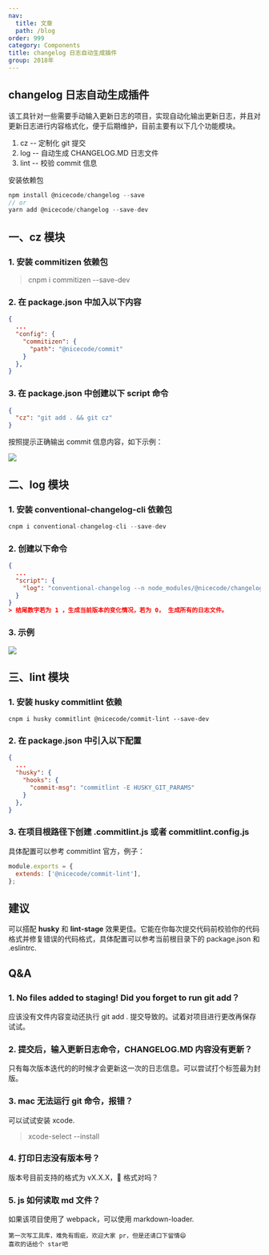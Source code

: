 ```yaml
---
nav:
  title: 文章
  path: /blog
order: 999
category: Components
title: changelog 日志自动生成插件
group: 2018年
---
```


## changelog 日志自动生成插件

该工具针对一些需要手动输入更新日志的项目，实现自动化输出更新日志，并且对更新日志进行内容格式化，便于后期维护，目前主要有以下几个功能模块。

1. cz -- 定制化 git 提交
2. log -- 自动生成 CHANGELOG.MD 日志文件
3. lint -- 校验 commit 信息

安装依赖包

```js
npm install @nicecode/changelog --save
// or
yarn add @nicecode/changelog --save-dev
```

## 一、cz 模块

### 1. 安装 commitizen 依赖包

> cnpm i commitizen --save-dev

### 2. 在 package.json 中加入以下内容

```json
{
  ...
  "config": {
    "commitizen": {
      "path": "@nicecode/commit"
    }
  },
}
```

### 3. 在 package.json 中创建以下 script 命令

```json
{
  "cz": "git add . && git cz"
}
```

按照提示正确输出 commit 信息内容，如下示例：

![](https://p3-juejin.byteimg.com/tos-cn-i-k3u1fbpfcp/29fc6a92aa7b4af0b3dcb937670e4a28~tplv-k3u1fbpfcp-zoom-1.image)

## 二、log 模块

### 1. 安装 conventional-changelog-cli 依赖包

```js
cnpm i conventional-changelog-cli --save-dev
```

### 2. 创建以下命令

```json
{
  ...
  "script": {
    "log": "conventional-changelog --n node_modules/@nicecode/changelog -i CHANGELOG.md -s -r 0",
  }
}
> 结尾数字若为 1 ，生成当前版本的变化情况，若为 0， 生成所有的日志文件。
```

### 3. 示例

![](https://p3-juejin.byteimg.com/tos-cn-i-k3u1fbpfcp/38cb1858823a43f098b087ccde98be99~tplv-k3u1fbpfcp-zoom-1.image)

## 三、lint 模块

### 1. 安装 husky commitlint 依赖

```shall
cnpm i husky commitlint @nicecode/commit-lint --save-dev
```

### 2. 在 package.json 中引入以下配置

```json
{
  ...
  "husky": {
    "hooks": {
      "commit-msg": "commitlint -E HUSKY_GIT_PARAMS"
    }
  },
}
```

### 3. 在项目根路径下创建 .commitlint.js 或者 commitlint.config.js

具体配置可以参考 commitlint 官方，例子：

```js
module.exports = {
  extends: ['@nicecode/commit-lint'],
};
```

## 建议

可以搭配 **husky** 和 **lint-stage** 效果更佳。它能在你每次提交代码前校验你的代码格式并修复错误的代码格式，具体配置可以参考当前根目录下的 package.json 和 .eslintrc.

## Q&A

### 1. No files added to staging! Did you forget to run git add？

应该没有文件内容变动还执行 git add . 提交导致的。试着对项目进行更改再保存试试。

### 2. 提交后，输入更新日志命令，CHANGELOG.MD 内容没有更新？

只有每次版本迭代的的时候才会更新这一次的日志信息。可以尝试打个标签最为封版。

### 3. mac 无法运行 git 命令，报错？

可以试试安装 xcode.

> xcode-select --install

### 4. 打印日志没有版本号？

版本号目前支持的格式为 vX.X.X，👀 格式对吗？

### 5. js 如何读取 md 文件？

如果该项目使用了 webpack，可以使用 markdown-loader.

```
第一次写工具库，难免有瑕疵，欢迎大家 pr，但是还请口下留情😄
喜欢的话给个 star吧
```
